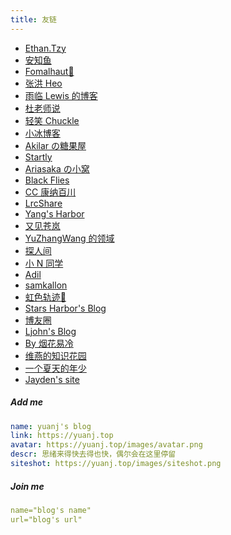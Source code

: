 ```yaml
---
title: 友链
---
```


- [Ethan.Tzy](https://fe32.top)
- [安知鱼](https://blog.anheyu.com)
- [Fomalhaut🥝](https://www.fomal.cc)
- [张洪 Heo](https://blog.zhheo.com)
- [雨临 Lewis 的博客](https://lewky.cn)
- [杜老师说](https://dusays.com)
- [轻笑 Chuckle](https://www.qcqx.cn)
- [小冰博客](https://zfe.one)
- [Akilar の糖果屋](https://akilar.top)
- [Startly](https://startcrtly.org)
- [Ariasaka の小窝](https://yisous.xyz)
- [Black Flies](https://www.yyyzyyyz.cn)
- [CC 康纳百川](https://blog.ccknbc.cc)
- [LrcShare](https://lrcshare.com)
- [Yang's Harbor](https://discover304.top)
- [又见苍岚](https://www.zywvvd.com)
- [YuZhangWang 的领域](https://yuzhang.wang)
- [探人间](https://www.hydsb0.com)
- [小 N 同学](https://www.imcharon.com)
- [Adil](https://blog.adil.com.cn)
- [samkallon](https://yuanj.top/)
- [虹色轨迹🌠](https://dil.illlli.com)
- [Stars Harbor's Blog](https://blog.starsharbor.com)
- [博友圈](https://www.boyouquan.com/home)
- [Ljohn's Blog](https://www.ljohn.cn)
- [By 烟花易冷](https://www.zzfly.net)
- [维燕的知识花园](https://weiyan.cc)
- [一个夏天的年少](http://www.zhuangqingyuan.site)
- [Jayden's site](https://xxu.do)

##### Add me

```yml
name: yuanj's blog
link: https://yuanj.top
avatar: https://yuanj.top/images/avatar.png
descr: 思绪来得快去得也快，偶尔会在这里停留
siteshot: https://yuanj.top/images/siteshot.png
```
##### Join me

```yml
name="blog's name"
url="blog's url"
```

<!-- <div id="tcomment"></div>
<script src="https://cdn.staticfile.org/twikoo/1.6.22/twikoo.all.min.js"></script>
<script>
twikoo.init({
  envId: 'https://twikoo-yuanj.netlify.app/.netlify/functions/twikoo',
  el: '#tcomment', 
})
</script> -->
<!-- <div id="cusdis_thread"
  data-host="https://cusdis.com"
  data-app-id="3b34877a-34f0-4b03-a5f9-8ca25231e4cd"
  data-page-id="{{ .Title }}"
  data-page-url="{{ .Permalink }}"
  data-page-title="{{ .Title }}"
></div>
<script async defer src="/js/cusdis.es.js"></script> -->
<!-- <script src="https://utteranc.es/client.js"
        repo="yuanj82/blog"
        issue-term="title"
        theme="github-light"
        crossorigin="anonymous"
        async>
</script> -->
<script src="https://giscus.app/client.js"
        data-repo="yuanj82/blog"
        data-repo-id="R_kgDOKXKUsQ"
        data-category="Announcements"
        data-category-id="DIC_kwDOKXKUsc4CZj38"
        data-mapping="title"
        data-strict="0"
        data-reactions-enabled="0"
        data-emit-metadata="0"
        data-input-position="bottom"
        data-theme="light"
        data-lang="en"
        crossorigin="anonymous"
        async>
</script>